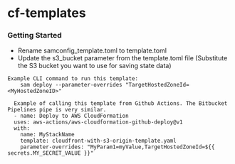 # cf-templates


### Getting Started

* Rename samconfig_template.toml to template.toml
* Update the s3_bucket parameter from the template.toml file (Substitute the S3 bucket you want to use for saving state data)

```
Example CLI command to run this template:
    sam deploy --parameter-overrides "TargetHostedZoneId=<MyHostedZoneID>"
```

```
  Example of calling this template from Github Actions. The Bitbucket Pipelines pipe is very similar.
  - name: Deploy to AWS CloudFormation
  uses: aws-actions/aws-cloudformation-github-deploy@v1
  with:
    name: MyStackName
    template: cloudfront-with-s3-origin-template.yaml
    parameter-overrides: "MyParam1=myValue,TargetHostedZoneId=${{ secrets.MY_SECRET_VALUE }}"
```